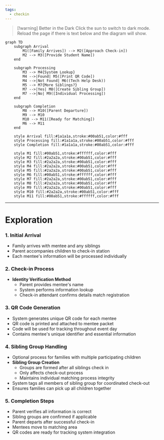 ```yaml
---
tags:
  - checkin
---
```


> [!warning] Better in the Dark
> Click the sun to switch to dark mode. Reload the page if there is text below and the diagram will show.


```mermaid
graph TD
    subgraph Arrival
        M1([Family Arrives]) --> M2([Approach Check-in])
        M2 --> M3([Provide Student Name])
    end

    subgraph Processing
        M3 --> M4{System Lookup}
        M4 -->|Found| M5([Print QR Code])
        M4 -->|Not Found| M6((Tech Help Desk))
        M5 --> M7{More Siblings?}
        M7 -->|Yes| M8([Create Sibling Group])
        M7 -->|No| M9([Individual Processing])
    end

    subgraph Completion
        M8 --> M10([Parent Departure])
        M9 --> M10
        M10 --> M11([Ready for Matching])
        M6 --> M11
    end

    style Arrival fill:#1a1a1a,stroke:#00ab51,color:#fff
    style Processing fill:#1a1a1a,stroke:#00ab51,color:#fff
    style Completion fill:#1a1a1a,stroke:#00ab51,color:#fff
    
    style M1 fill:#00ab51,stroke:#ffffff,color:#fff
    style M2 fill:#2a2a2a,stroke:#00ab51,color:#fff
    style M3 fill:#2a2a2a,stroke:#00ab51,color:#fff
    style M4 fill:#2a2a2a,stroke:#00ab51,color:#fff
    style M5 fill:#2a2a2a,stroke:#00ab51,color:#fff
    style M6 fill:#00ab51,stroke:#ffffff,color:#fff
    style M7 fill:#2a2a2a,stroke:#00ab51,color:#fff
    style M8 fill:#2a2a2a,stroke:#00ab51,color:#fff
    style M9 fill:#2a2a2a,stroke:#00ab51,color:#fff
    style M10 fill:#2a2a2a,stroke:#00ab51,color:#fff
    style M11 fill:#00ab51,stroke:#ffffff,color:#fff
```
---
# Exploration
### 1. Initial Arrival
- Family arrives with mentee and any siblings
- Parent accompanies children to check-in station
- Each mentee's information will be processed individually
### 2. Check-in Process
- **Identity Verification Method**
    - Parent provides mentee's name
    - System performs information lookup
    - Check-in attendant confirms details match registration
### 3. QR Code Generation
- System generates unique QR code for each mentee
- QR code is printed and attached to mentee packet
- Code will be used for tracking throughout event day
- Contains mentee's unique identifier and essential information
### 4. Sibling Group Handling
- Optional process for families with multiple participating children
- **Sibling Group Creation**
    - Groups are formed after all siblings check in
    - Only affects check-out process
    - Maintains individual matching process integrity
- System tags all members of sibling group for coordinated check-out
- Ensures families can pick up all children together
### 5. Completion Steps
- Parent verifies all information is correct
- Sibling groups are confirmed if applicable
- Parent departs after successful check-in
- Mentees move to matching area
- QR codes are ready for tracking system integration
